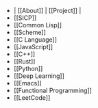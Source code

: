 - | [[About]] | [[Project]] |
- [[SICP]]
- [[Common Lisp]]
- [[Scheme]]
- [[C Language]]
- [[JavaScript]]
- [[C++]]
- [[Rust]]
- [[Python]]
- [[Deep Learning]]
- [[Emacs]]
- [[Functional Programming]]
- [[LeetCode]]